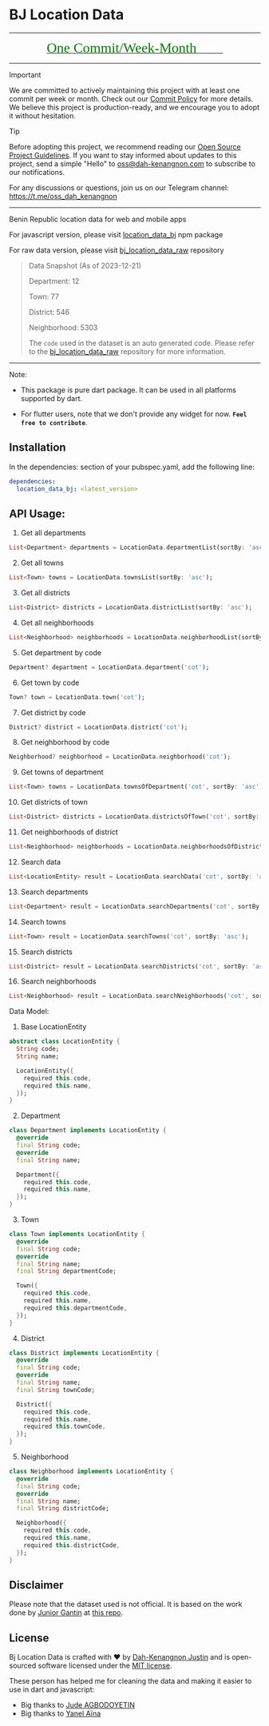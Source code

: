 # BJ Location Data


<hr>
<p align="center">
<a href="https://github.com/Dahkenangnon/Dahkenangnon/blob/main/MyCommitPolicy.md"><span style="color:green; font-family: 'Bebas Neue'; font-size: 2em;">One Commit/Week-Month <sup style="color:white;  font-size: 0.4em;">Supported</sup></span></a>
</p>
<hr>


> [!IMPORTANT]
>
> We are committed to actively maintaining this project with at least one commit per week or month. Check out our [Commit Policy](https://github.com/Dahkenangnon/Dahkenangnon/blob/main/MyCommitPolicy.md) for more details. We believe this project is production-ready, and we encourage you to adopt it without hesitation.
>

> [!TIP]
>
> Before adopting this project, we recommend reading our [Open Source Project Guidelines](https://github.com/Dahkenangnon/Dahkenangnon/blob/main/MyCommitPolicy.md). If you want to stay informed about updates to this project, send a simple "Hello" to oss@dah-kenangnon.com to subscribe to our notifications.
>
> For any discussions or questions, join us on our Telegram channel: https://t.me/oss_dah_kenangnon
____


Benin Republic location data for web and mobile apps

For javascript version, please visit [location_data_bj](https://www.npmjs.com/package/location_data_bj) npm package

For raw data version, please visit [bj_location_data_raw](https://github.com/Dahkenangnon/bj_location_data_raw) repository

>
>
> Data Snapshot (As of 2023-12-21)
>
> Department: 12
>
> Town: 77
>
> District: 546
>
> Neighborhood: 5303
>
> The `code` used in the dataset is an auto generated code. Please refer to the [bj_location_data_raw](https://github.com/Dahkenangnon/bj_location_data_raw) repository for more information.
------------------------

Note: 
- This package is pure dart package. It can be used in all platforms supported by dart.

- For flutter users, note that we don't provide any widget for now. **`Feel free to contribute`**.

## Installation
In the dependencies: section of your pubspec.yaml, add the following line:

```yaml
dependencies:
  location_data_bj: <latest_version>
```

## API Usage: 

1. Get all departments

```dart 
List<Department> departments = LocationData.departmentList(sortBy: 'asc');
```

2. Get all towns

```dart
List<Town> towns = LocationData.townsList(sortBy: 'asc');
```

3. Get all districts

```dart
List<District> districts = LocationData.districtList(sortBy: 'asc');
```

4. Get all neighborhoods

```dart
List<Neighborhood> neighborhoods = LocationData.neighborhoodList(sortBy: 'asc');
```

5. Get department by code

```dart
Department? department = LocationData.department('cot');
```

6. Get town by code

```dart
Town? town = LocationData.town('cot');
```

7. Get district by code

```dart
District? district = LocationData.district('cot');
```

8. Get neighborhood by code

```dart
Neighborhood? neighborhood = LocationData.neighborhood('cot');
```

9. Get towns of department

```dart
List<Town> towns = LocationData.townsOfDepartment('cot', sortBy: 'asc');
```

10. Get districts of town

```dart
List<District> districts = LocationData.districtsOfTown('cot', sortBy: 'asc');
```

11. Get neighborhoods of district

```dart
List<Neighborhood> neighborhoods = LocationData.neighborhoodsOfDistrict('cot', sortBy: 'asc');
```

12. Search data

```dart
List<LocationEntity> result = LocationData.searchData('cot', sortBy: 'asc');
```

13. Search departments

```dart
List<Department> result = LocationData.searchDepartments('cot', sortBy: 'asc');
```

14. Search towns

```dart
List<Town> result = LocationData.searchTowns('cot', sortBy: 'asc');
```

15. Search districts

```dart
List<District> result = LocationData.searchDistricts('cot', sortBy: 'asc');
```

16. Search neighborhoods

```dart
List<Neighborhood> result = LocationData.searchNeighborhoods('cot', sortBy: 'asc');
```


Data Model:

1. Base LocationEntity

```dart
abstract class LocationEntity {
  String code;
  String name;

  LocationEntity({
    required this.code,
    required this.name,
  });
}
```

2. Department

```dart
class Department implements LocationEntity {
  @override
  final String code;
  @override
  final String name;

  Department({
    required this.code,
    required this.name,
  });
}
```

3. Town

```dart
class Town implements LocationEntity {
  @override
  final String code;
  @override
  final String name;
  final String departmentCode;

  Town({
    required this.code,
    required this.name,
    required this.departmentCode,
  });
}
```

4. District

```dart
class District implements LocationEntity {
  @override
  final String code;
  @override
  final String name;
  final String townCode;

  District({
    required this.code,
    required this.name,
    required this.townCode,
  });
}
```

5. Neighborhood

```dart
class Neighborhood implements LocationEntity {
  @override
  final String code;
  @override
  final String name;
  final String districtCode;

  Neighborhood({
    required this.code,
    required this.name,
    required this.districtCode,
  });
}
```

## Disclaimer
Please note that the dataset used is not official. It is based on the work done by [Junior Gantin](https://github.com/nioperas06) at [this repo](https://github.com/nioperas06/bj-decoupage-territorial).


## License
Bj Location Data is crafted with ❤️ by [Dah-Kenangnon Justin](https://dah-kenangnon.com) and is open-sourced software licensed under the [MIT license](https://opensource.org/licenses/MIT).

These person has helped me for cleaning the data and making it easier to use in dart and javascript:

- Big thanks to [Jude AGBODOYETIN](https://github.com/Jude200)
- Big thanks to [Yanel Aïna](https://github.com/yanelaina)
